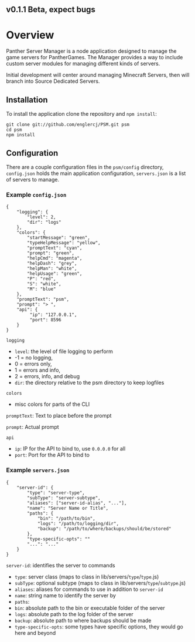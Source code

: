 ## v0.1.1 Beta, expect bugs

Overview
========
Panther Server Manager is a node application designed to manage the game servers for PantherGames. The Manager
provides a way to include custom server modules for managing different kinds of servers.

Initial development will center around managing Minecraft Servers, then will branch into Source Dedicated Servers.

Installation
------------
To install the application clone the repository and `npm install`:

    git clone git://github.com/englercj/PSM.git psm
    cd psm
    npm install

Configuration
-------------
There are a couple configuration files in the `psm/config` directory, `config.json` holds the
main application configuration, `servers.json` is a list of servers to manage.

### Example `config.json`

	{
		"logging": {
			"level": 2,
			"dir": "logs"
		},
		"colors": {
			"startMessage": "green",
			"typeHelpMessage": "yellow",
			"promptText": "cyan",
			"prompt": "green",
			"helpCmd": "magenta",
			"helpDash": "grey",
			"helpMan": "white",
			"helpUsage": "green",
			"P": "red",
			"S": "white",
			"M": "blue"
		},
		"promptText": "psm",
		"prompt": "> ",
		"api": {
			 "ip": "127.0.0.1",
			 "port": 8596
		}
	}

`logging`

 - `level`: the level of file logging to perform
  - -1 = no logging, 
  - 0 = errors only, 
  - 1 = errors and info, 
  - 2 = errors, info, and debug
 - `dir`: the directory relative to the psm directory to keep logfiles

`colors`

 - misc colors for parts of the CLI

`promptText`: Text to place before the prompt

`prompt`: Actual prompt

`api`

 - `ip`: IP for the API to bind to, use `0.0.0.0` for all
 - `port`: Port for the API to bind to

### Example `servers.json`

	{
	    "server-id": {
	        "type": "server-type",
	        "subType": "server-subtype",
	        "aliases": ["server-id-alias", "..."],
	        "name": "Server Name or Title",
	        "paths": {
	            "bin": "/path/to/bin",
	            "logs": "/path/to/logging/dir",
	            "backup": "/path/to/where/backups/should/be/stored"
	        },
	        "type-specific-opts": ""
	        "...": "..."
	    }
	}

`server-id`: identifies the server to commands

 - `type`: server class (maps to class in lib/servers/`type`/`type`.js)
 - `subType`: optional subtype (maps to class in lib/servers/`type`/`subtype`.js)
 - `aliases`: aliases for commands to use in addition to `server-id`
 - `name`: string name to identify the server by
 - `paths`:
  - `bin`: absolute path to the bin or executable folder of the server
  - `logs`: absolute path to the log folder of the server
  - `backup`: absolute path to where backups should be made
 - `type-specific-opts`: some types have specific options, they would go here and beyond